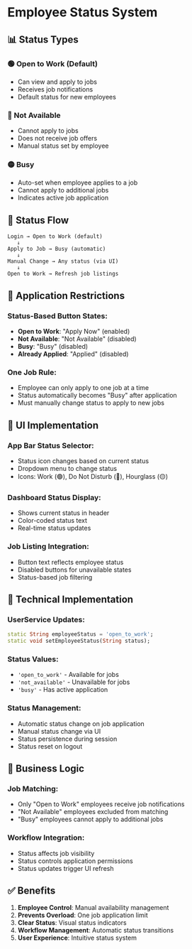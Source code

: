 # Employee Status System

## 📊 **Status Types**

### **🟢 Open to Work (Default)**
- Can view and apply to jobs
- Receives job notifications
- Default status for new employees

### **🔴 Not Available**
- Cannot apply to jobs
- Does not receive job offers
- Manual status set by employee

### **🟡 Busy**
- Auto-set when employee applies to a job
- Cannot apply to additional jobs
- Indicates active job application

## 🔄 **Status Flow**

```
Login → Open to Work (default)
   ↓
Apply to Job → Busy (automatic)
   ↓
Manual Change → Any status (via UI)
   ↓
Open to Work → Refresh job listings
```

## 🚫 **Application Restrictions**

### **Status-Based Button States:**
- **Open to Work**: "Apply Now" (enabled)
- **Not Available**: "Not Available" (disabled)
- **Busy**: "Busy" (disabled)
- **Already Applied**: "Applied" (disabled)

### **One Job Rule:**
- Employee can only apply to one job at a time
- Status automatically becomes "Busy" after application
- Must manually change status to apply to new jobs

## 📱 **UI Implementation**

### **App Bar Status Selector:**
- Status icon changes based on current status
- Dropdown menu to change status
- Icons: Work (🟢), Do Not Disturb (🔴), Hourglass (🟡)

### **Dashboard Status Display:**
- Shows current status in header
- Color-coded status text
- Real-time status updates

### **Job Listing Integration:**
- Button text reflects employee status
- Disabled buttons for unavailable states
- Status-based job filtering

## 🔧 **Technical Implementation**

### **UserService Updates:**
```dart
static String employeeStatus = 'open_to_work';
static void setEmployeeStatus(String status);
```

### **Status Values:**
- `'open_to_work'` - Available for jobs
- `'not_available'` - Unavailable for jobs  
- `'busy'` - Has active application

### **Status Management:**
- Automatic status change on job application
- Manual status change via UI
- Status persistence during session
- Status reset on logout

## 🎯 **Business Logic**

### **Job Matching:**
- Only "Open to Work" employees receive job notifications
- "Not Available" employees excluded from matching
- "Busy" employees cannot apply to additional jobs

### **Workflow Integration:**
- Status affects job visibility
- Status controls application permissions
- Status updates trigger UI refresh

## ✅ **Benefits**

1. **Employee Control**: Manual availability management
2. **Prevents Overload**: One job application limit
3. **Clear Status**: Visual status indicators
4. **Workflow Management**: Automatic status transitions
5. **User Experience**: Intuitive status system